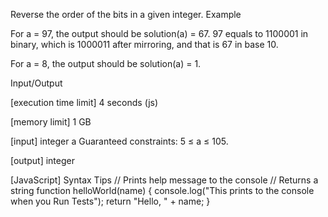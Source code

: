 Reverse the order of the bits in a given integer.
Example


For a = 97, the output should be
solution(a) = 67.
97 equals to 1100001 in binary, which is 1000011 after mirroring, and that is 67 in base 10.


For a = 8, the output should be
solution(a) = 1.


Input/Output


[execution time limit] 4 seconds (js)


[memory limit] 1 GB


[input] integer a
Guaranteed constraints:
5 ≤ a ≤ 105.


[output] integer


[JavaScript] Syntax Tips
// Prints help message to the console
// Returns a string
function helloWorld(name) {
    console.log("This prints to the console when you Run Tests");
    return "Hello, " + name;
}


